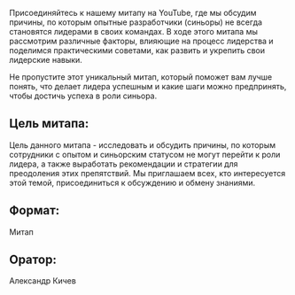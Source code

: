 Присоединяйтесь к нашему митапу на YouTube, где мы обсудим причины, по которым опытные разработчики (синьоры) не всегда становятся лидерами в своих командах. В ходе этого митапа мы рассмотрим различные факторы, влияющие на процесс лидерства и поделимся практическими советами, как развить и укрепить свои лидерские навыки.

Не пропустите этот уникальный митап, который поможет вам лучше понять, что делает лидера успешным и какие шаги можно предпринять, чтобы достичь успеха в роли синьора.

## Цель митапа:

Цель данного митапа - исследовать и обсудить причины, по которым сотрудники с опытом и синьорским статусом не могут перейти к роли лидера, а также выработать рекомендации и стратегии для преодоления этих препятствий. Мы приглашаем всех, кто интересуется этой темой, присоединиться к обсуждению и обмену знаниями.

## Формат:

Митап

## Оратор:

Александр Кичев
